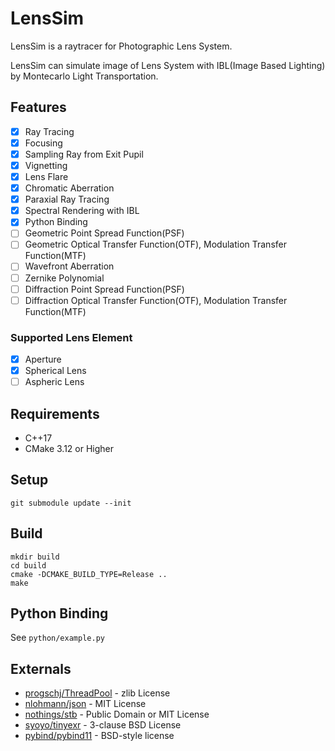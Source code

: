 # LensSim

LensSim is a raytracer for Photographic Lens System.

LensSim can simulate image of Lens System with IBL(Image Based Lighting) by Montecarlo Light Transportation.

## Features

- [x] Ray Tracing
- [x] Focusing
- [x] Sampling Ray from Exit Pupil
- [x] Vignetting
- [x] Lens Flare
- [x] Chromatic Aberration
- [x] Paraxial Ray Tracing
- [x] Spectral Rendering with IBL
- [x] Python Binding
- [ ] Geometric Point Spread Function(PSF)
- [ ] Geometric Optical Transfer Function(OTF), Modulation Transfer Function(MTF)
- [ ] Wavefront Aberration
- [ ] Zernike Polynomial
- [ ] Diffraction Point Spread Function(PSF)
- [ ] Diffraction Optical Transfer Function(OTF), Modulation Transfer Function(MTF)

### Supported Lens Element

- [x] Aperture
- [x] Spherical Lens
- [ ] Aspheric Lens

## Requirements

* C++17
* CMake 3.12 or Higher

## Setup

```
git submodule update --init
```

## Build

```
mkdir build
cd build
cmake -DCMAKE_BUILD_TYPE=Release ..
make
```
## Python Binding

See `python/example.py`


## Externals

* [progschj/ThreadPool](https://github.com/progschj/ThreadPool) - zlib License
* [nlohmann/json](https://github.com/nlohmann/json) - MIT License
* [nothings/stb](https://github.com/nothings/stb) - Public Domain or MIT License 
* [syoyo/tinyexr](https://github.com/syoyo/tinyexr) - 3-clause BSD License
* [pybind/pybind11](https://github.com/pybind/pybind11) - BSD-style license 
